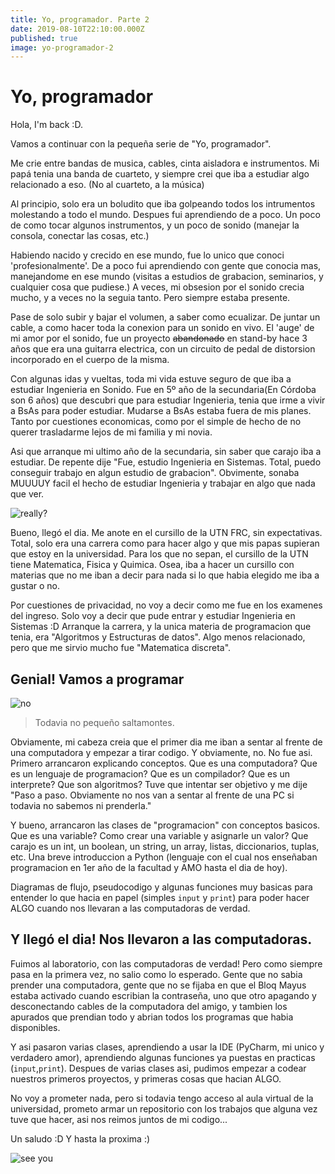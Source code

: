 ```yaml
---
title: Yo, programador. Parte 2
date: 2019-08-10T22:10:00.000Z
published: true
image: yo-programador-2
---
```


# Yo, programador

Hola, I'm back :D.

Vamos a continuar con la pequeña serie de "Yo, programador".


Me crie entre bandas de musica, cables, cinta aisladora e instrumentos. Mi papá tenia una banda de cuarteto, y siempre crei que iba a estudiar algo relacionado a eso. (No al cuarteto, a la música)

Al principio, solo era un boludito que iba golpeando todos los intrumentos molestando a todo el mundo. 
Despues fui aprendiendo de a poco. Un poco de como tocar algunos instrumentos, y un poco de sonido (manejar la consola, conectar las cosas, etc.)


Habiendo nacido y crecido en ese mundo, fue lo unico que conoci 'profesionalmente'. 
De a poco fui aprendiendo con gente que conocia mas, manejandome en ese mundo (visitas a estudios de grabacion, seminarios, y cualquier cosa que pudiese.)
A veces, mi obsesion por el sonido crecia mucho, y a veces no la seguia tanto. Pero siempre estaba presente.

Pase de solo subir y bajar el volumen, a saber como ecualizar. De juntar un cable, a como hacer toda la conexion para un sonido en vivo.
El 'auge' de mi amor por el sonido, fue un proyecto ~~abandonado~~ en stand-by hace 3 años que era una guitarra electrica, con un circuito de pedal de distorsion incorporado en el cuerpo de la misma.


Con algunas idas y vueltas, toda mi vida estuve seguro de que iba a estudiar Ingenieria en Sonido. Fue en 5º año de la secundaria(En Córdoba son 6 años) que descubri que para estudiar Ingenieria, tenia que irme a vivir a BsAs para poder estudiar.
Mudarse a BsAs estaba fuera de mis planes. Tanto por cuestiones economicas, como por el simple de hecho de no querer trasladarme lejos de mi familia y mi novia.


Asi que arranque mi ultimo año de la secundaria, sin saber que carajo iba a estudiar. De repente dije "Fue, estudio Ingenieria en Sistemas. Total, puedo conseguir trabajo en algun estudio de grabacion".
Obvimente, sonaba MUUUUY facil el hecho de estudiar Ingenieria y trabajar en algo que nada que ver.


![really?](https://media.giphy.com/media/oOTTyHRHj0HYY/giphy.gif)



Bueno, llegó el dia. Me anote en el cursillo de la UTN FRC, sin expectativas. Total, solo era una carrera como para hacer algo y que mis papas supieran que estoy en la universidad.
Para los que no sepan, el cursillo de la UTN tiene Matematica, Fisica y Quimica. 
Osea, iba a hacer un cursillo con materias que no me iban a decir para nada si lo que habia elegido me iba a gustar o no.


Por cuestiones de privacidad, no voy a decir como me fue en los examenes del ingreso. Solo voy a decir que pude entrar y estudiar Ingenieria en Sistemas :D
Arranque la carrera, y la unica materia de programacion que tenia, era "Algoritmos y Estructuras de datos".
Algo menos relacionado, pero que me sirvio mucho fue "Matematica discreta".


## Genial! Vamos a programar

![no](https://media.giphy.com/media/pLcgO003rbeo0/giphy.gif)

 > Todavia no pequeño saltamontes.

Obviamente, mi cabeza creia que el primer dia me iban a sentar al frente de una computadora y empezar a tirar codigo.
Y obviamente, no. No fue asi. Primero arrancaron explicando conceptos. Que es una computadora? Que es un lenguaje de programacion? Que es un compilador?
Que es un interprete? Que son algoritmos?
Tuve que intentar ser objetivo y me dije "Paso a paso. Obviamente no nos van a sentar al frente de una PC si todavia no sabemos ni prenderla."

Y bueno, arrancaron las clases de "programacion" con conceptos basicos. Que es una variable? Como crear una variable y asignarle un valor?
Que carajo es un int, un boolean, un string, un array, listas, diccionarios, tuplas, etc.
Una breve introduccion a Python (lenguaje con el cual nos enseñaban programacion en 1er año de la facultad y AMO hasta el dia de hoy).

Diagramas de flujo, pseudocodigo y algunas funciones muy basicas para entender lo que hacia en papel (simples `input` y `print`)
para poder hacer ALGO cuando nos llevaran a las computadoras de verdad.


## Y llegó el dia! Nos llevaron a las computadoras.


Fuimos al laboratorio, con las computadoras de verdad! Pero como siempre pasa en la primera vez, no salio como lo esperado.
Gente que no sabia prender una computadora, gente que no se fijaba en que el Bloq Mayus estaba activado cuando escribian la contraseña, 
uno que otro apagando y desconectando cables de la computadora del amigo, y tambien los apurados que prendian todo y abrian todos los programas que habia disponibles.

Y asi pasaron varias clases, aprendiendo a usar la IDE (PyCharm, mi unico y verdadero amor), aprendiendo algunas funciones ya puestas en practicas (`input`,`print`).
Despues de varias clases asi, pudimos empezar a codear nuestros primeros proyectos, y primeras cosas que hacian ALGO.

No voy a prometer nada, pero si todavia tengo acceso al aula virtual de la universidad, prometo armar un repositorio con los trabajos que alguna vez tuve que hacer, asi nos reimos juntos de mi codigo...

Un saludo :D Y hasta la proxima :)

![see you](https://media.giphy.com/media/l1J3CbFgn5o7DGRuE/giphy.gif)
